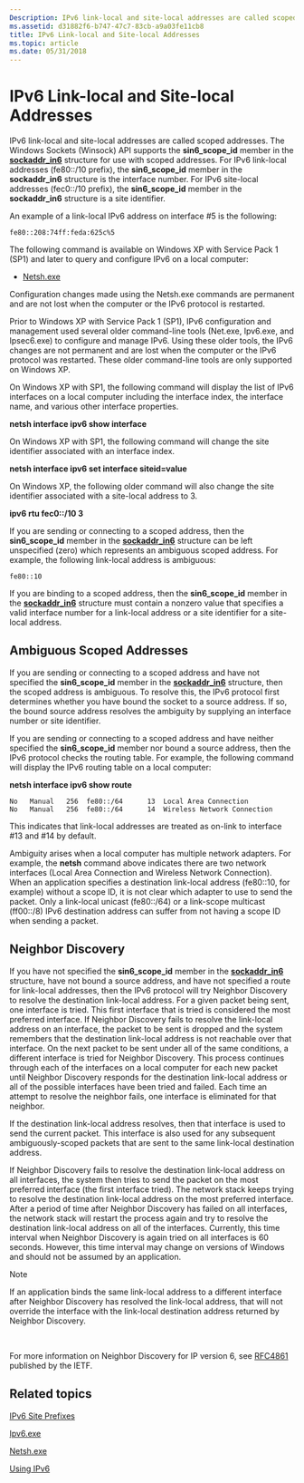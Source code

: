 ```yaml
---
Description: IPv6 link-local and site-local addresses are called scoped addresses.
ms.assetid: d31882f6-b747-47c7-83cb-a9a03fe11cb8
title: IPv6 Link-local and Site-local Addresses
ms.topic: article
ms.date: 05/31/2018
---
```


# IPv6 Link-local and Site-local Addresses

IPv6 link-local and site-local addresses are called scoped addresses. The Windows Sockets (Winsock) API supports the **sin6\_scope\_id** member in the [**sockaddr\_in6**](sockaddr-2.md) structure for use with scoped addresses. For IPv6 link-local addresses (fe80::/10 prefix), the **sin6\_scope\_id** member in the **sockaddr\_in6** structure is the interface number. For IPv6 site-local addresses (fec0::/10 prefix), the **sin6\_scope\_id** member in the **sockaddr\_in6** structure is a site identifier.

An example of a link-local IPv6 address on interface \#5 is the following:

``` syntax
fe80::208:74ff:feda:625c%5
```

The following command is available on Windows XP with Service Pack 1 (SP1) and later to query and configure IPv6 on a local computer:

-   [Netsh.exe](netsh-exe.md)

Configuration changes made using the Netsh.exe commands are permanent and are not lost when the computer or the IPv6 protocol is restarted.

Prior to Windows XP with Service Pack 1 (SP1), IPv6 configuration and management used several older command-line tools (Net.exe, Ipv6.exe, and Ipsec6.exe) to configure and manage IPv6. Using these older tools, the IPv6 changes are not permanent and are lost when the computer or the IPv6 protocol was restarted. These older command-line tools are only supported on Windows XP.

On Windows XP with SP1, the following command will display the list of IPv6 interfaces on a local computer including the interface index, the interface name, and various other interface properties.

**netsh interface ipv6 show interface**

On Windows XP with SP1, the following command will change the site identifier associated with an interface index.

**netsh interface ipv6 set interface <InterfaceIndex or Name> siteid=value**

On Windows XP, the following older command will also change the site identifier associated with a site-local address to 3.

**ipv6 rtu fec0::/10 3**

If you are sending or connecting to a scoped address, then the **sin6\_scope\_id** member in the [**sockaddr\_in6**](sockaddr-2.md) structure can be left unspecified (zero) which represents an ambiguous scoped address. For example, the following link-local address is ambiguous:

``` syntax
fe80::10
```

If you are binding to a scoped address, then the **sin6\_scope\_id** member in the [**sockaddr\_in6**](sockaddr-2.md) structure must contain a nonzero value that specifies a valid interface number for a link-local address or a site identifier for a site-local address.

## Ambiguous Scoped Addresses

If you are sending or connecting to a scoped address and have not specified the **sin6\_scope\_id** member in the [**sockaddr\_in6**](sockaddr-2.md) structure, then the scoped address is ambiguous. To resolve this, the IPv6 protocol first determines whether you have bound the socket to a source address. If so, the bound source address resolves the ambiguity by supplying an interface number or site identifier.

If you are sending or connecting to a scoped address and have neither specified the **sin6\_scope\_id** member nor bound a source address, then the IPv6 protocol checks the routing table. For example, the following command will display the IPv6 routing table on a local computer:

**netsh interface ipv6 show route**

``` syntax
No   Manual   256  fe80::/64      13  Local Area Connection
No   Manual   256  fe80::/64      14  Wireless Network Connection
```

This indicates that link-local addresses are treated as on-link to interface \#13 and \#14 by default.

Ambiguity arises when a local computer has multiple network adapters. For example, the **netsh** command above indicates there are two network interfaces (Local Area Connection and Wireless Network Connection). When an application specifies a destination link-local address (fe80::10, for example) without a scope ID, it is not clear which adapter to use to send the packet. Only a link-local unicast (fe80::/64) or a link-scope multicast (ff00::/8) IPv6 destination address can suffer from not having a scope ID when sending a packet.

## Neighbor Discovery

If you have not specified the **sin6\_scope\_id** member in the [**sockaddr\_in6**](sockaddr-2.md) structure, have not bound a source address, and have not specified a route for link-local addresses, then the IPv6 protocol will try Neighbor Discovery to resolve the destination link-local address. For a given packet being sent, one interface is tried. This first interface that is tried is considered the most preferred interface. If Neighbor Discovery fails to resolve the link-local address on an interface, the packet to be sent is dropped and the system remembers that the destination link-local address is not reachable over that interface. On the next packet to be sent under all of the same conditions, a different interface is tried for Neighbor Discovery. This process continues through each of the interfaces on a local computer for each new packet until Neighbor Discovery responds for the destination link-local address or all of the possible interfaces have been tried and failed. Each time an attempt to resolve the neighbor fails, one interface is eliminated for that neighbor.

If the destination link-local address resolves, then that interface is used to send the current packet. This interface is also used for any subsequent ambiguously-scoped packets that are sent to the same link-local destination address.

If Neighbor Discovery fails to resolve the destination link-local address on all interfaces, the system then tries to send the packet on the most preferred interface (the first interface tried). The network stack keeps trying to resolve the destination link-local address on the most preferred interface. After a period of time after Neighbor Discovery has failed on all interfaces, the network stack will restart the process again and try to resolve the destination link-local address on all of the interfaces. Currently, this time interval when Neighbor Discovery is again tried on all interfaces is 60 seconds. However, this time interval may change on versions of Windows and should not be assumed by an application.

> [!Note]  
> If an application binds the same link-local address to a different interface after Neighbor Discovery has resolved the link-local address, that will not override the interface with the link-local destination address returned by Neighbor Discovery.

 

For more information on Neighbor Discovery for IP version 6, see [RFC4861](https://tools.ietf.org/html/rfc4861) published by the IETF.

## Related topics

<dl> <dt>

[IPv6 Site Prefixes](site-prefixes-2.md)
</dt> <dt>

[Ipv6.exe](ipv6-exe-2.md)
</dt> <dt>

[Netsh.exe](netsh-exe.md)
</dt> <dt>

[Using IPv6](using-ipv6-2.md)
</dt> </dl>

 

 



